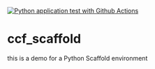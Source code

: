[![Python application test with Github Actions](https://github.com/gerardSch/ccf_scaffold/actions/workflows/main.yml/badge.svg)](https://github.com/gerardSch/ccf_scaffold/actions/workflows/main.yml)

# ccf_scaffold
this is a demo for a Python Scaffold environment
